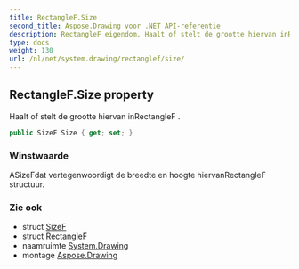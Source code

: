 ```yaml
---
title: RectangleF.Size
second_title: Aspose.Drawing voor .NET API-referentie
description: RectangleF eigendom. Haalt of stelt de grootte hiervan inRectangleF .
type: docs
weight: 130
url: /nl/net/system.drawing/rectanglef/size/
---
```

## RectangleF.Size property

Haalt of stelt de grootte hiervan inRectangleF .

```csharp
public SizeF Size { get; set; }
```

### Winstwaarde

ASizeFdat vertegenwoordigt de breedte en hoogte hiervanRectangleF structuur.

### Zie ook

* struct [SizeF](../../sizef/)
* struct [RectangleF](../)
* naamruimte [System.Drawing](../../rectanglef/)
* montage [Aspose.Drawing](../../../)


